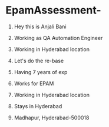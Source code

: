 # EpamAssessment-

1. Hey this is Anjali Bani

2. Working as QA Automation Engineer

3. Working in Hyderabad location

8. Let's do the re-base

3. Having 7 years of exp

4. Works for EPAM

5. Working in Hyderabad location

6. Stays in Hyderabad

7. Madhapur, Hyderabad-500018
